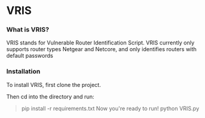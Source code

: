 # VRIS
### What is VRIS?
VRIS stands for Vulnerable Router Identification Script.
VRIS currently only supports router types Netgear and Netcore, and only identifies routers with default passwords
### Installation
To install VRIS, first clone the project.

Then cd into the directory and run:
> pip install -r requirements.txt
Now you're ready to run!
> python VRIS.py
